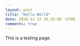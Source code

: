 ```yaml
---
layout: post
title: "Hello World"
date: 2018-12-22 16:25:06 -0700
comments: true
---
```


This is a testing page.
